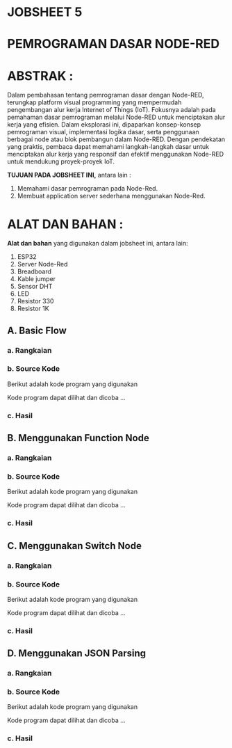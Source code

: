 # JOBSHEET 5
# PEMROGRAMAN DASAR NODE-RED
# ABSTRAK	:

Dalam pembahasan tentang pemrograman dasar dengan Node-RED, terungkap platform visual programming yang mempermudah pengembangan alur kerja Internet of Things (IoT). Fokusnya adalah pada pemahaman dasar pemrograman melalui Node-RED untuk menciptakan alur kerja yang efisien. Dalam eksplorasi ini, dipaparkan konsep-konsep pemrograman visual, implementasi logika dasar, serta penggunaan berbagai node atau blok pembangun dalam Node-RED. Dengan pendekatan yang praktis, pembaca dapat memahami langkah-langkah dasar untuk menciptakan alur kerja yang responsif dan efektif menggunakan Node-RED untuk mendukung proyek-proyek IoT.

**TUJUAN PADA JOBSHEET INI,** antara lain	:
1.	Memahami dasar pemrograman pada Node-Red.
2.	Membuat application server sederhana menggunakan Node-Red.
# ALAT DAN BAHAN	:
**Alat dan bahan** yang digunakan dalam jobsheet ini, antara lain:
1.	ESP32 
2.	Server Node-Red
3.	Breadboard
4.	Kable jumper
5.	Sensor DHT
6.	LED
7.	Resistor 330
8.	Resistor 1K

## A.	Basic Flow
### a.	Rangkaian

### b.	Source Kode

Berikut adalah kode program yang digunakan

Kode program dapat dilihat dan dicoba …

### c.	Hasil 

## B.	Menggunakan Function Node

### a.	Rangkaian
### b.	Source Kode

Berikut adalah kode program yang digunakan

Kode program dapat dilihat dan dicoba …

### c.	Hasil 

## C.	Menggunakan Switch Node

### a.	Rangkaian
### b.	Source Kode

Berikut adalah kode program yang digunakan

Kode program dapat dilihat dan dicoba …

### c.	Hasil 

## D.	Menggunakan JSON Parsing
### a.	Rangkaian
### b.	Source Kode
Berikut adalah kode program yang digunakan

Kode program dapat dilihat dan dicoba …

### c.	Hasil 
